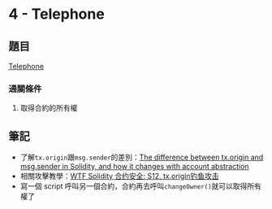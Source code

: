 # 4 - Telephone

## 題目
[Telephone](https://ethernaut.openzeppelin.com/level/0x2C2307bb8824a0AbBf2CC7D76d8e63374D2f8446)

### 通關條件
1. 取得合約的所有權

## 筆記
- 了解`tx.origin`跟`msg.sender`的差別：[The difference between tx.origin and msg.sender in Solidity, and how it changes with account abstraction](https://medium.com/@natelapinski/the-difference-between-tx-origin-60737d3b3ab5)
- 相關攻擊教學：[WTF Solidity 合约安全: S12. tx.origin钓鱼攻击](https://github.com/AmazingAng/WTF-Solidity/blob/main/S12_TxOrigin/readme.md)
- 寫一個 script 呼叫另一個合約，合約再去呼叫`changeOwner()`就可以取得所有權了
